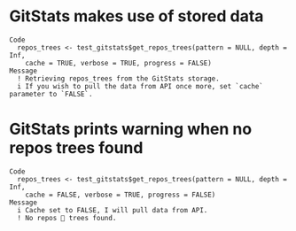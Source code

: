 # GitStats makes use of stored data

    Code
      repos_trees <- test_gitstats$get_repos_trees(pattern = NULL, depth = Inf,
        cache = TRUE, verbose = TRUE, progress = FALSE)
    Message
      ! Retrieving repos_trees from the GitStats storage.
      i If you wish to pull the data from API once more, set `cache` parameter to `FALSE`.

# GitStats prints warning when no repos trees found

    Code
      repos_trees <- test_gitstats$get_repos_trees(pattern = NULL, depth = Inf,
        cache = FALSE, verbose = TRUE, progress = FALSE)
    Message
      i Cache set to FALSE, I will pull data from API.
      ! No repos 🌳 trees found.

